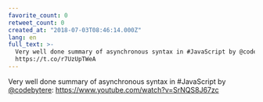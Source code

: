 ```yaml
---
favorite_count: 0
retweet_count: 0
created_at: "2018-07-03T08:46:14.000Z"
lang: en
full_text: >-
  Very well done summary of asynchronous syntax in #JavaScript by @codebytere:
  https://t.co/r7UzUpTWeA
---
```


Very well done summary of asynchronous syntax in #JavaScript by
[@codebytere](https://twitter.com/codebytere):
<https://www.youtube.com/watch?v=SrNQS8J67zc>
